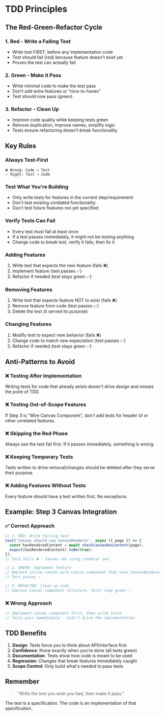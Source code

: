 # TDD Principles

## The Red-Green-Refactor Cycle

### 1. Red - Write a Failing Test
- Write test FIRST, before any implementation code
- Test should fail (red) because feature doesn't exist yet
- Proves the test can actually fail

### 2. Green - Make it Pass
- Write minimal code to make the test pass
- Don't add extra features or "nice-to-haves"
- Test should now pass (green)

### 3. Refactor - Clean Up
- Improve code quality while keeping tests green
- Remove duplication, improve names, simplify logic
- Tests ensure refactoring doesn't break functionality

## Key Rules

### Always Test-First
```
❌ Wrong: Code → Test
✅ Right: Test → Code
```

### Test What You're Building
- Only write tests for features in the current step/requirement
- Don't test existing unrelated functionality
- Don't test future features not yet specified

### Verify Tests Can Fail
- Every test must fail at least once
- If a test passes immediately, it might not be testing anything
- Change code to break test, verify it fails, then fix it

### Adding Features
1. Write test that expects the new feature (fails ❌)
2. Implement feature (test passes ✅)
3. Refactor if needed (test stays green ✅)

### Removing Features
1. Write test that expects feature NOT to exist (fails ❌)
2. Remove feature from code (test passes ✅)
3. Delete the test (it served its purpose)

### Changing Features
1. Modify test to expect new behavior (fails ❌)
2. Change code to match new expectation (test passes ✅)
3. Refactor if needed (test stays green ✅)

## Anti-Patterns to Avoid

### ❌ Testing After Implementation
Writing tests for code that already exists doesn't drive design and misses the point of TDD.

### ❌ Testing Out-of-Scope Features
If Step 3 is "Wire Canvas Component", don't add tests for header UI or other unrelated features.

### ❌ Skipping the Red Phase
Always see the test fail first. If it passes immediately, something is wrong.

### ❌ Keeping Temporary Tests
Tests written to drive removal/changes should be deleted after they serve their purpose.

### ❌ Adding Features Without Tests
Every feature should have a test written first. No exceptions.

## Example: Step 3 Canvas Integration

### ✅ Correct Approach
```typescript
// 1. RED: Write failing test
test('Canvas should use CanvasRenderer', async ({ page }) => {
  const hasRenderedContent = await checkCanvasHasContent(page);
  expect(hasRenderedContent).toBe(true);
});
// Test fails ❌ - Canvas not using renderer yet

// 2. GREEN: Implement feature
// Replace inline canvas with Canvas component that uses CanvasRenderer
// Test passes ✅

// 3. REFACTOR: Clean up code
// Improve Canvas component structure, tests stay green ✅
```

### ❌ Wrong Approach
```typescript
// Implement Canvas component first, then write tests
// Tests pass immediately - didn't drive the implementation
```

## TDD Benefits

1. **Design**: Tests force you to think about API/interface first
2. **Confidence**: Know exactly when you're done (all tests green)
3. **Documentation**: Tests show how code is meant to be used
4. **Regression**: Changes that break features immediately caught
5. **Scope Control**: Only build what's needed to pass tests

## Remember

> "Write the test you wish you had, then make it pass."

The test is a specification. The code is an implementation of that specification.
